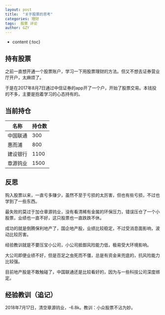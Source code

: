 ```yaml
---
layout: post
title:  "关于股票的思考"
categories: 理财
tags:  股票 评论
author: GZY
---
```


* content
{:toc}

## 持有股票

之前一直想开通一个股票账户，学习一下用股票理财的方法。但又不想去证券营业厅开户，太麻烦了。

于是在2017年8月7日通过中信证券的app开了一个户，开始了股票交易。本钱投的不多，主要是抱着学习的心态持有的。

## 当前持仓

名称 | 持仓数
---- | ---
中国联通 | 300
惠而浦 | 800
建设银行 | 1100
章源钨业 | 1500

## 反思

购入股票以来，一直亏多赚少，虽然不至于亏损的太厉害，但也有些亏损，不过也学到了一些东西。

最失败的莫过于加仓章源钨业，没有看清稀有金属的环保压力，错误压仓了一个小股票，业绩也一直不好，这只股票也一直跌跌不休。

成功的就是倒腾保利地产了，国企地产股，业绩比较稳定，不过受消息面影响，波动比较厉害。

经验教训就是不要压宝小公司，小公司抵御风险能力低，极易受大环境影响。

大公司即便业绩不好，但是百足之虫死而不僵，总是有资金来兜底的，抗风险能力比较强。

目前地产股是不敢触碰了，中国联通还是比较看好的，因为与一些科技公司深度绑定。

## 经验教训（追记）

2018年7月17日，清空章源钨业，-6.8k。教训：小众股票不沾为妙。


